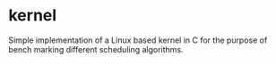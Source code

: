 # kernel
Simple implementation of a Linux based kernel in C for the purpose of bench marking different scheduling algorithms.
